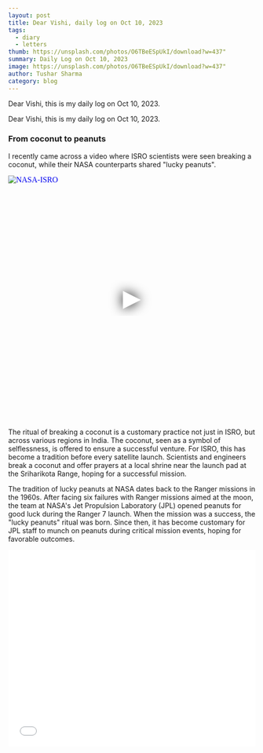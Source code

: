 ```yaml
---
layout: post
title: Dear Vishi, daily log on Oct 10, 2023
tags:
  - diary
  - letters
thumb: https://unsplash.com/photos/O6TBeESpUkI/download?w=437"
summary: Daily Log on Oct 10, 2023
image: https://unsplash.com/photos/O6TBeESpUkI/download?w=437"
author: Tushar Sharma
category: blog
---
```


Dear Vishi, this is my daily log on Oct 10, 2023.<!-- truncate_here -->

Dear Vishi, this is my daily log on Oct 10, 2023.


### From coconut to peanuts

I recently came across a video where ISRO scientists were seen breaking a coconut, while their NASA counterparts shared "lucky peanuts".

<iframe
  style="position: relative;  width: 100%;" 
   height="500"
  src="https://www.youtube.com/embed/RA4wZ5w8IIU?autoplay=1"
  srcdoc="<style>*{padding:0;margin:0;overflow:hidden}html,body{height:100%}img,span{position:absolute;width:100%;top:0;bottom:0;margin:auto}span{height:1.5em;text-align:center;font:48px/1.5 sans-serif;color:white;text-shadow:0 0 0.5em black}</style><a href=https://www.youtube.com/embed/RA4wZ5w8IIU?autoplay=1><img src=https://img.youtube.com/vi/RA4wZ5w8IIU/hqdefault.jpg alt=' NASA-ISRO'><span>▶</span></a>"
  frameborder="0"
  allow="accelerometer; autoplay; encrypted-media; gyroscope; picture-in-picture"
  allowfullscreen
  title=" NASA-ISRO"
></iframe><br>

 The ritual of breaking a coconut is a customary practice not just in ISRO, but across various regions in India. The coconut, seen as a symbol of selflessness, is offered to ensure a successful venture. For ISRO, this has become a tradition before every satellite launch. Scientists and engineers break a coconut and offer prayers at a local shrine near the launch pad at the Sriharikota Range, hoping for a successful mission.

 The tradition of lucky peanuts at NASA dates back to the Ranger missions in the 1960s. After facing six failures with Ranger missions aimed at the moon, the team at NASA's Jet Propulsion Laboratory (JPL) opened peanuts for good luck during the Ranger 7 launch. When the mission was a success, the "lucky peanuts" ritual was born. Since then, it has become customary for JPL staff to munch on peanuts during critical mission events, hoping for favorable outcomes.

<iframe
  style="position: relative;  width: 100%;"
   height="400"
	   src="{{ root_url }}/encrypted/{{ page.path | split:'/'  | last | replace: '.md' '' }}.html"
  frameborder="0"
  allow="accelerometer; autoplay; encrypted-media; gyroscope; picture-in-picture"
  allowfullscreen
  title="Daily log"
></iframe>



<script>
$(document).ready(function() {
    $('iframe[title="Daily log"]').on('load', function() {
        try {
            var iframeBody = this.contentWindow.document.body;
            var height = $(iframeBody).height();
            $(this).height(height);
        } catch (e) {
            console.error("Could not adjust iframe size:", e);
        }
    });
});
</script>